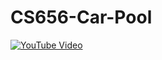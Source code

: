 # CS656-Car-Pool

[![YouTube Video](https://img.youtube.com/vi/ZUR5MLQSerM/0.jpg)](https://www.youtube.com/watch?v=ZUR5MLQSerM)
